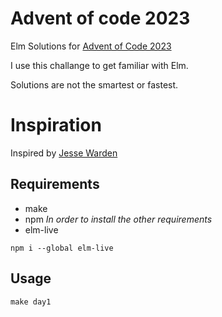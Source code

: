 # Advent of code 2023

Elm Solutions for [Advent of Code 2023](https://adventofcode.com/2023/)

I use this challange to get familiar with Elm.

Solutions are not the smartest or fastest.

# Inspiration

Inspired by [Jesse Warden](https://jessewarden.com/2019/01/advent-of-code-2018-in-elm-review.html)

## Requirements
* make
* npm *In order to install the other requirements*
* elm-live
```
npm i --global elm-live
```

## Usage

```
make day1
```


